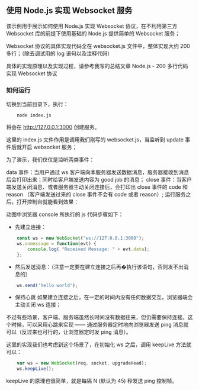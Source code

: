 ## 使用 Node.js 实现 Websocket 服务
该示例用于展示如何使用 Node.js 实现 Websocket 协议，在不利用第三方 Websocket 库的前提下使用基础的 Node.js 提供简单的 Websocket 服务；

Websocket 协议的具体实现代码全在 websocket.js 文件中，整体实现大约 200 多行；（除去调试用的 log 语句以及注释代码）

具体的实现原理以及实现过程，请参考我写的总结文章 Node.js - 200 多行代码实现 Websocket 协议

### 如何运行
切换到当前目录下，执行：
```
    node index.js
```
将会在 http://127.0.0.1:3000 创建服务。

这里的 index.js 文件作用是调用我们刚写的 websocket.js，当监听到 update 事件后就开启 websocket 服务；

为了演示，我们仅仅是监听两类事件：

data 事件：当用户通过 ws 客户端向本服务器发送数据消息，服务器接收到消息后会打印出来；同时给客户端发送内容为 good job 的消息；
close 事件：当客户端发送关闭消息、或者服务器主动关闭连接后，会打印出 close 事件的 code 和 reason （客户端发送过来的 close 事件不会有 code 或者 reason）;
运行服务之后，打开控制台就能看到效果：



动图中浏览器 console 所执行的 js 代码步骤如下：
- 先建立连接：
```js
    const ws = new WebSocket("ws://127.0.0.1:3000");
    ws.onmessage = function(evt) {
        console.log( "Received Message: " + evt.data);
    };
```
- 然后发送消息：（注意一定要在建立连接之后再�执行该语句，否则发不出消息的）
```js
    ws.send('hello world'); 
```
- 保持心跳
如果建立连接之后，在一定的时间内没有任何数据交互，浏览器端会主动关闭 ws 连接；

不过有些场景，客户端、服务端虽然长时间没有数据往来，但仍需要保持连接。这个时候，可以采用心跳来实现 —— 通过服务器定时地向浏览器发送 ping 消息就可以（反过来也可行的，让浏览器定时发 ping 消息）。

这里的实现我们也考虑到这个场景了，在初始化 ws 之后，调用 keepLive 方法就可以：

```js
    var ws = new WebSocket(req, socket, upgradeHead);
    ws.keepLive(); 
```
keepLive 的原理也很简单，就是每隔 N (默认为 45) 秒发送 ping 控制帧。